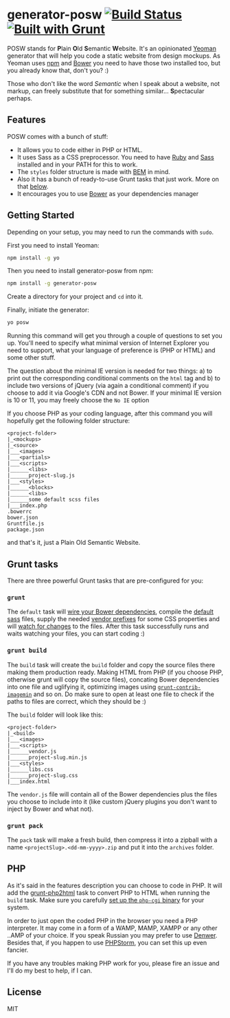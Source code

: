 # generator-posw [![Build Status](https://travis-ci.org/skip405/generator-posw.svg?branch=master)](https://travis-ci.org/skip405/generator-posw) [![Built with Grunt](https://cdn.gruntjs.com/builtwith.png)](http://gruntjs.com/)

POSW stands for **P**lain **O**ld **S**emantic **W**ebsite. It's an opinionated [Yeoman](http://yeoman.io) generator that will help you code a static website from design mockups. As Yeoman uses [npm](http://npmjs.org/) and [Bower](http://bower.io/) you need to have those two installed too, but you already know that, don't you? :)

Those who don't like the word _Semantic_ when I speak about a website, not markup, can freely substitute that for something similar... **S**pectacular perhaps.

## Features

POSW comes with a bunch of stuff:

* It allows you to code either in PHP or HTML.
* It uses Sass as a CSS preprocessor. You need to have [Ruby](https://www.ruby-lang.org/en/documentation/installation/) and [Sass](http://sass-lang.com) installed and in your PATH for this to work.
* The ``styles`` folder structure is made with [BEM](http://bem.info) in mind.
* Also it has a bunch of ready-to-use Grunt tasks that just work. More on that [below](#grunt-tasks).
* It encourages you to use [Bower](http://bower.io) as your dependencies manager

## Getting Started

Depending on your setup, you may need to run the commands with ``sudo``.

First you need to install Yeoman:

```bash
npm install -g yo
```

Then you need to install generator-posw from npm:

```bash
npm install -g generator-posw
```

Create a directory for your project and ``cd`` into it.

Finally, initiate the generator:

```bash
yo posw
```

Running this command will get you through a couple of questions to set you up. You'll need to specify what minimal version of Internet Explorer you need to support, what your language of preference is (PHP or HTML) and some other stuff.

The question about the minimal IE version is needed for two things: a) to print out the corresponding conditional comments on the ``html`` tag and b) to include two versions of jQuery (via again a conditional comment) if you choose to add it via Google's CDN and not Bower. If your minimal IE version is 10 or 11, you may freely choose the ``No IE`` option

If you choose PHP as your coding language, after this command you will hopefully get the following folder structure:

```
<project-folder>
|_<mockups>
|_<source>
|___<images>
|___<partials>
|___<scripts>
|______<libs>
|______project-slug.js
|___<styles>
|______<blocks>
|______<libs>
|______some default scss files
|___index.php
.bowerrc
bower.json
Gruntfile.js
package.json
```

and that's it, just a Plain Old Semantic Website.

## Grunt tasks

There are three powerful Grunt tasks that are pre-configured for you:

### ``grunt``

The ``default`` task will [wire your Bower dependencies](https://github.com/stephenplusplus/grunt-wiredep), compile the [default sass](https://github.com/gruntjs/grunt-contrib-sass) files, supply the needed [vendor prefixes](https://github.com/nDmitry/grunt-autoprefixer) for some CSS properties and will [watch for changes](https://github.com/gruntjs/grunt-contrib-watch) to the files. After this task successfully runs and waits watching your files, you can start coding :) 

### ``grunt build``

The ``build`` task will create the ``build`` folder and copy the source files there making them production ready. Making HTML from PHP (if you choose PHP, otherwise grunt will copy the source files), concating Bower dependencies into one file and uglifying it, optimizing images using [``grunt-contrib-imagemin``](https://github.com/gruntjs/grunt-contrib-imagemin) and so on. Do make sure to open at least one file to check if the paths to files are correct, which they should be :)

The ``build`` folder will look like this:

```
<project-folder>
|_<build>
|___<images>
|___<scripts>
|______vendor.js
|______project-slug.min.js
|___<styles>
|______libs.css
|______project-slug.css
|___index.html
```

The ``vendor.js`` file will contain all of the Bower dependencies plus the files you choose to include into it (like custom jQuery plugins you don't want to inject by Bower and what not).

### ``grunt pack``

The ``pack`` task will make a fresh build, then compress it into a zipball with a name ``<projectSlug>.<dd-mm-yyyy>.zip`` and put it into the ``archives`` folder.

## PHP

As it's said in the features description you can choose to code in PHP. It will add the [grunt-php2html](https://github.com/bezoerb/grunt-php2html) task to convert PHP to HTML when running the ``build`` task. Make sure you carefully [set up the ``php-cgi`` binary](https://github.com/bezoerb/grunt-php2html#installing-php-cgi) for your system.

In order to just open the coded PHP in the browser you need a PHP interpreter. It may come in a form of a WAMP, MAMP, XAMPP or any other ..AMP of your choice. If you speak Russian you may prefer to use [Denwer](http://www.denwer.ru). Besides that, if you happen to use [PHPStorm](https://www.jetbrains.com/phpstorm/), you can set this up even fancier.

If you have any troubles making PHP work for you, please fire an issue and I'll do my best to help, if I can.

## License

MIT